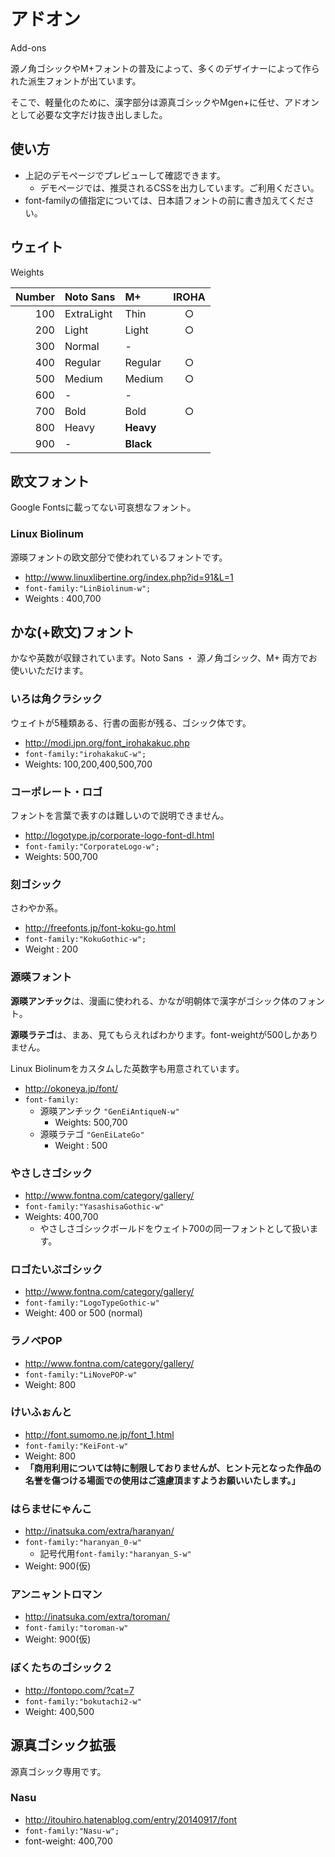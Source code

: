 # アドオン

Add-ons

源ノ角ゴシックやM+フォントの普及によって、多くのデザイナーによって作られた派生フォントが出ています。

そこで、軽量化のために、漢字部分は源真ゴシックやMgen+に任せ、アドオンとして必要な文字だけ抜き出しました。

## 使い方

- 上記のデモページでプレビューして確認できます。
  - デモページでは、推奨されるCSSを出力しています。ご利用ください。
- font-familyの値指定については、日本語フォントの前に書き加えてください。

## ウェイト

Weights

|Number|Noto Sans  |M+       |IROHA|
|-----:|:----------|:--------|:---:|
|100   |ExtraLight |Thin     |○   |
|200   |Light      |Light    |○   |
|300   |Normal     |-        |     |
|400   |Regular    |Regular  |○   |
|500   |Medium     |Medium   |○   |
|600   |-          |-        |     |
|700   |Bold       |Bold     |○   |
|800   |Heavy      |**Heavy**|     |
|900   |-          |**Black**|     |

## 欧文フォント

Google Fontsに載ってない可哀想なフォント。

### Linux Biolinum

源暎フォントの欧文部分で使われているフォントです。

- http://www.linuxlibertine.org/index.php?id=91&L=1
- `font-family:"LinBiolinum-w";`
- Weights : 400,700


## かな(+欧文)フォント

かなや英数が収録されています。Noto Sans ・ 源ノ角ゴシック、M+ 両方でお使いいただけます。

### いろは角クラシック

ウェイトが5種類ある、行書の面影が残る、ゴシック体です。

- http://modi.jpn.org/font_irohakakuc.php
- `font-family:"irohakakuC-w";`
- Weights: 100,200,400,500,700

### コーポレート・ロゴ

フォントを言葉で表すのは難しいので説明できません。

- http://logotype.jp/corporate-logo-font-dl.html
- `font-family:"CorporateLogo-w";`
- Weights: 500,700

### 刻ゴシック

さわやか系。

- http://freefonts.jp/font-koku-go.html
- `font-family:"KokuGothic-w";`
- Weight : 200

### 源暎フォント

**源暎アンチック**は、漫画に使われる、かなが明朝体で漢字がゴシック体のフォント。

**源暎ラテゴ**は、まあ、見てもらえればわかります。font-weightが500しかありません。

Linux Biolinumをカスタムした英数字も用意されています。

- http://okoneya.jp/font/
- `font-family:`
  - 源暎アンチック `"GenEiAntiqueN-w"`
    - Weights: 500,700
  - 源暎ラテゴ `"GenEiLateGo"`
    - Weight : 500

### やさしさゴシック

- http://www.fontna.com/category/gallery/
- `font-family:"YasashisaGothic-w"`
- Weights: 400,700
  - やさしさゴシックボールドをウェイト700の同一フォントとして扱います。

### ロゴたいぷゴシック

- http://www.fontna.com/category/gallery/
- `font-family:"LogoTypeGothic-w"`
- Weight: 400 or 500 (normal)

### ラノベPOP

- http://www.fontna.com/category/gallery/
- `font-family:"LiNovePOP-w"`
- Weight: 800

### けいふぉんと

- http://font.sumomo.ne.jp/font_1.html
- `font-family:"KeiFont-w"`
- Weight: 800
- **「商用利用については特に制限しておりませんが、ヒント元となった作品の名誉を傷つける場面での使用はご遠慮頂ますようお願いいたします。」**

### はらませにゃんこ

- http://inatsuka.com/extra/haranyan/
- `font-family:"haranyan_0-w"`
  - 記号代用`font-family:"haranyan_S-w"`
- Weight: 900(仮)

### アンニャントロマン

- http://inatsuka.com/extra/toroman/
- `font-family:"toroman-w"`
- Weight: 900(仮)

### ぼくたちのゴシック２

- http://fontopo.com/?cat=7
- `font-family:"bokutachi2-w"`
- Weight: 400,500

## 源真ゴシック拡張

源真ゴシック専用です。

### Nasu

- http://itouhiro.hatenablog.com/entry/20140917/font
- `font-family:"Nasu-w";`
- font-weight: 400,700
